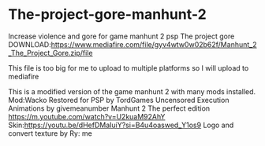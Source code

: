 # The-project-gore-manhunt-2
Increase violence and gore for game manhunt 2 psp
The project gore 
DOWNLOAD:https://www.mediafire.com/file/gyv4wtw0w02b62f/Manhunt_2_The_Project_Gore.zip/file

This file is too big for me to upload to multiple platforms so I will upload to mediafire

This is a modified version of the game manhunt 2 with many mods installed. 
Mod:Wacko Restored for PSP
by TordGames
Uncensored Execution Animations
by givemeanumber
Manhunt 2 The perfect edition https://m.youtube.com/watch?v=U2kuaM92AhY
Skin:https://youtu.be/dHefDMaIuiY?si=B4u4oaswed_Y1os9
Logo and convert texture by Ry: me
